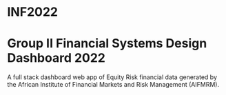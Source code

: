 # INF2022

# Group II Financial Systems Design Dashboard 2022

A full stack dashboard web app of Equity Risk financial data generated by the African Institute of Financial Markets and Risk Management (AIFMRM).
